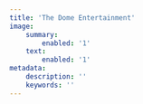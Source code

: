 ```yaml
---
title: 'The Dome Entertainment'
image:
    summary:
        enabled: '1'
    text:
        enabled: '1'
metadata:
    description: ''
    keywords: ''
---
```


